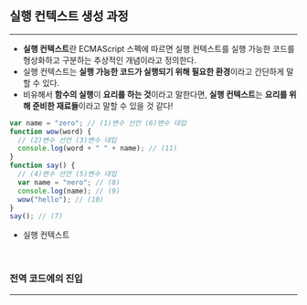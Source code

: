 ## 실행 컨텍스트 생성 과정

---

- **실행 컨텍스트**란 ECMAScript 스펙에 따르면 실행 컨텍스트를 실행 가능한 코드를 형상화하고 구분하는 추상적인 개념이라고 정의한다.
- 실행 컨텍스트는 **실행 가능한 코드가 실행되기 위해 필요한 환경**이라고 간단하게 말할 수 있다.
- 비유해서 **함수의 실행**이 **요리를 하는 것**이라고 말한다면, **실행 컨텍스트**는 **요리를 위해 준비한 재료들**이라고 말할 수 있을 것 같다!

```javascript
var name = "zero"; // (1)변수 선언 (6)변수 대입
function wow(word) {
  // (2)변수 선언 (3)변수 대입
  console.log(word + " " + name); // (11)
}
function say() {
  // (4)변수 선언 (5)변수 대입
  var name = "nero"; // (8)
  console.log(name); // (9)
  wow("hello"); // (10)
}
say(); // (7)
```

- 실행 컨텍스트

</br>

### 전역 코드에의 진입

---
